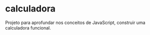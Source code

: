 # calculadora
Projeto para aprofundar nos conceitos de JavaScript, construir uma calculadora funcional.
